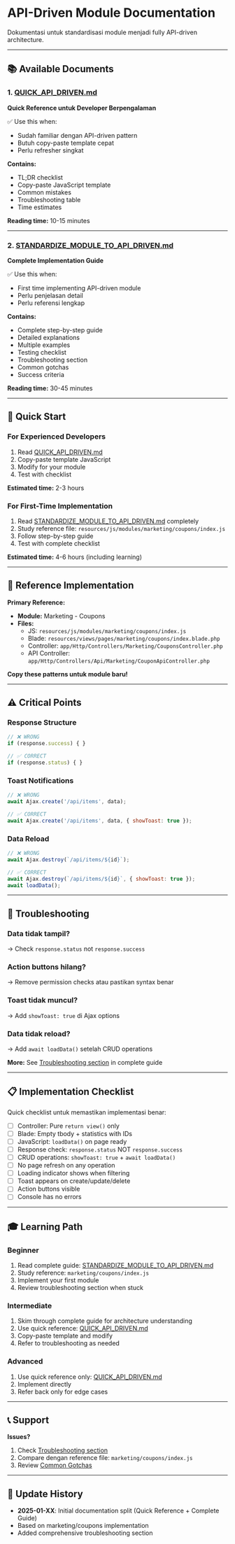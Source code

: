 # API-Driven Module Documentation

Dokumentasi untuk standardisasi module menjadi fully API-driven architecture.

---

## 📚 Available Documents

### 1. [QUICK_API_DRIVEN.md](./QUICK_API_DRIVEN.md)
**Quick Reference untuk Developer Berpengalaman**

✅ Use this when:
- Sudah familiar dengan API-driven pattern
- Butuh copy-paste template cepat
- Perlu refresher singkat

**Contains:**
- TL;DR checklist
- Copy-paste JavaScript template
- Common mistakes
- Troubleshooting table
- Time estimates

**Reading time:** 10-15 minutes

---

### 2. [STANDARDIZE_MODULE_TO_API_DRIVEN.md](./STANDARDIZE_MODULE_TO_API_DRIVEN.md)
**Complete Implementation Guide**

✅ Use this when:
- First time implementing API-driven module
- Perlu penjelasan detail
- Perlu referensi lengkap

**Contains:**
- Complete step-by-step guide
- Detailed explanations
- Multiple examples
- Testing checklist
- Troubleshooting section
- Common gotchas
- Success criteria

**Reading time:** 30-45 minutes

---

## 🚀 Quick Start

### For Experienced Developers
1. Read [QUICK_API_DRIVEN.md](./QUICK_API_DRIVEN.md)
2. Copy-paste template JavaScript
3. Modify for your module
4. Test with checklist

**Estimated time:** 2-3 hours

### For First-Time Implementation
1. Read [STANDARDIZE_MODULE_TO_API_DRIVEN.md](./STANDARDIZE_MODULE_TO_API_DRIVEN.md) completely
2. Study reference file: `resources/js/modules/marketing/coupons/index.js`
3. Follow step-by-step guide
4. Test with complete checklist

**Estimated time:** 4-6 hours (including learning)

---

## 🎯 Reference Implementation

**Primary Reference:**
- **Module:** Marketing - Coupons
- **Files:**
  - JS: `resources/js/modules/marketing/coupons/index.js`
  - Blade: `resources/views/pages/marketing/coupons/index.blade.php`
  - Controller: `app/Http/Controllers/Marketing/CouponsController.php`
  - API Controller: `app/Http/Controllers/Api/Marketing/CouponApiController.php`

**Copy these patterns untuk module baru!**

---

## ⚠️ Critical Points

### Response Structure
```javascript
// ❌ WRONG
if (response.success) { }

// ✅ CORRECT
if (response.status) { }
```

### Toast Notifications
```javascript
// ❌ WRONG
await Ajax.create('/api/items', data);

// ✅ CORRECT
await Ajax.create('/api/items', data, { showToast: true });
```

### Data Reload
```javascript
// ❌ WRONG
await Ajax.destroy(`/api/items/${id}`);

// ✅ CORRECT
await Ajax.destroy(`/api/items/${id}`, { showToast: true });
await loadData();
```

---

## 🔧 Troubleshooting

### Data tidak tampil?
→ Check `response.status` not `response.success`

### Action buttons hilang?
→ Remove permission checks atau pastikan syntax benar

### Toast tidak muncul?
→ Add `showToast: true` di Ajax options

### Data tidak reload?
→ Add `await loadData()` setelah CRUD operations

**More:** See [Troubleshooting section](./STANDARDIZE_MODULE_TO_API_DRIVEN.md#troubleshooting) in complete guide

---

## 📋 Implementation Checklist

Quick checklist untuk memastikan implementasi benar:

- [ ] Controller: Pure `return view()` only
- [ ] Blade: Empty tbody + statistics with IDs
- [ ] JavaScript: `loadData()` on page ready
- [ ] Response check: `response.status` NOT `response.success`
- [ ] CRUD operations: `showToast: true` + `await loadData()`
- [ ] No page refresh on any operation
- [ ] Loading indicator shows when filtering
- [ ] Toast appears on create/update/delete
- [ ] Action buttons visible
- [ ] Console has no errors

---

## 🎓 Learning Path

### Beginner
1. Read complete guide: [STANDARDIZE_MODULE_TO_API_DRIVEN.md](./STANDARDIZE_MODULE_TO_API_DRIVEN.md)
2. Study reference: `marketing/coupons/index.js`
3. Implement your first module
4. Review troubleshooting section when stuck

### Intermediate
1. Skim through complete guide for architecture understanding
2. Use quick reference: [QUICK_API_DRIVEN.md](./QUICK_API_DRIVEN.md)
3. Copy-paste template and modify
4. Refer to troubleshooting as needed

### Advanced
1. Use quick reference only: [QUICK_API_DRIVEN.md](./QUICK_API_DRIVEN.md)
2. Implement directly
3. Refer back only for edge cases

---

## 📞 Support

**Issues?**
1. Check [Troubleshooting section](./STANDARDIZE_MODULE_TO_API_DRIVEN.md#troubleshooting)
2. Compare dengan reference file: `marketing/coupons/index.js`
3. Review [Common Gotchas](./STANDARDIZE_MODULE_TO_API_DRIVEN.md#8-common-gotchas)

---

## 📝 Update History

- **2025-01-XX**: Initial documentation split (Quick Reference + Complete Guide)
- Based on marketing/coupons implementation
- Added comprehensive troubleshooting section
